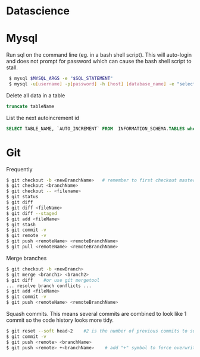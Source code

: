 # Datascience

# Mysql

Run sql on the command line (eg. in a bash shell script).  This will auto-login and does not prompt for password which can cause the bash shell script to stall.
```bash
 $ mysql $MYSQL_ARGS -e "$SQL_STATEMENT"
 $ mysql -u[username] -p[password] -h [host] [database_name] -e "select * from my_table limit 10;"
 ```

Delete all data in a table
```sql
truncate tableName
```

List the next autoincrement id
```sql
SELECT TABLE_NAME, `AUTO_INCREMENT` FROM  INFORMATION_SCHEMA.TABLES where TABLE_NAME like 'tablename%';
```

# Git 
Frequently
```bash
$ git checkout -b <newBranchName>   # remember to first checkout master branch
$ git checkout <branchName>
$ git checkout -- <filename>
$ git status
$ git diff
$ git diff <fileName>
$ git diff --staged
$ git add <fileName>
$ git stash
$ git commit -v 
$ git remote -v
$ git push <remoteName> <remoteBranchName>
$ git pull <remoteName> <remoteBranchName>
```

Merge branches
```bash
$ git checkout -b <newBranch>
$ git merge <branch1> <branch2>
$ git diff    #or use git mergetool
... resolve branch conflicts ...
$ git add <fileName>
$ git commit -v
$ git push <remoteName> <remoteBranchName>
```



Squash commits.  This means several commits are combined to look like 1 commit so the code history looks more tidy.
```bash
$ git reset --soft head~2    #2 is the number of previous commits to squash
$ git commit -v
$ git push <remote> <branchName>
$ git push <remote> +<branchName>    # add "+" symbol to force overwrite of remote git repo
```



